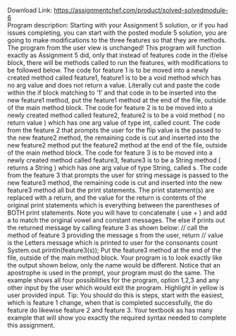 Download Link: https://assignmentchef.com/product/solved-solvedmodule-6
<br>
Program description: Starting with your Assignment 5 solution, or if you had issues completing, you can start with the posted module 5 solution, you are going to make modifications to the three features so that they are methods. The program from the user view is unchanged! This program will function exactly as Assignment 5 did, only that instead of features code in the if/else block, there will be methods called to run the features, with modifications to be followed below. The code for feature 1 is to be moved into a newly created method called feature1, feature1 is to be a void method which has no arg value and does not return a value. Literally cut and paste the code within the if block matching to ‘1’ and that code in to be inserted into the new feature1 method, put the feature1 method at the end of the file, outside of the main method block. The code for feature 2 is to be moved into a newly created method called feature2, feature2 is to be a void method ( no return value ) which has one arg value of type int, called count. The code from the feature 2 that prompts the user for the flip value is the passed to the new feature2 method, the remaining code is cut and inserted into the new feature2 method put the feature2 method at the end of the file, outside of the main method block. The code for feature 3 is to be moved into a newly created method called feature3, feature3 is to be a String method ( returns a String ) which has one arg value of type String, called s. The code from the feature 3 that prompts the user for string message is passed to the new feature3 method, the remaining code is cut and inserted into the new feature3 method all but the print statements. The print statement(s) are replaced with a return, and the value for the return is contents of the original print statements which is everything between the parentheses of BOTH print statements. Note you will have to concatenate ( use + ) and add a 
 to match the original vowel and constant messages. The else if prints out the returned message by calling feature 3 as shown below: // call the method of feature 3 providing the message s from the user, return // value is the Letters message which is printed to user for the consonants count System.out.println(feature3(s)); Put the feature3 method at the end of the file, outside of the main method block. Your program is to look exactly like the output shown below, only the name would be different. Notice that an apostrophe is used in the prompt, your program must do the same. The example shows all four possibilities for the program, option 1,2,3 and any other input by the user which would exit the program. Highlight in yellow is user provided input. Tip: You should do this is steps, start with the easiest, which is feature 1 change, when that is completed successfully, the do feature do likewise feature 2 and feature 3. Your textbook as has many example that will show you exactly the required syntax needed to complete this assignment.